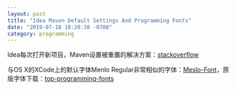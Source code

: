 ```yaml
---
layout: post
title: "Idea Maven Default Settings And Programming Fonts"
date: "2019-07-18 18:20:38 -0700"
category: programming
---
```

  Idea每次打开新项目，Maven设置被重置的解决方案：[stackoverflow](https://stackoverflow.com/questions/13740376/intellij-idea-maven-home-directory-setting-resets-for-new-projects)
  
  与OS X的XCode上的默认字体Menlo Regular非常相似的字体：[Meslo-Font](https://github.com/andreberg/Meslo-Font)，原版字体下载：[top-programming-fonts](https://github.com/hbin/top-programming-fonts)
